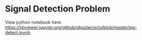 # Signal Detection Problem

View python notebook here: https://nbviewer.jupyter.org/github/ghozlan/xciv/blob/master/sig-detect.ipynb
